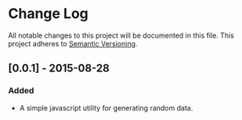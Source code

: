 # Change Log

All notable changes to this project will be documented in this file.
This project adheres to [Semantic Versioning](http://semver.org/).


## [0.0.1] - 2015-08-28

### Added

- A simple javascript utility for generating random data.
